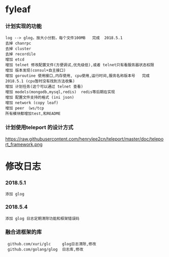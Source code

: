 # fyleaf


### 计划实现的功能
    log --> glog，按大小分割，每个文件100MB   完成  2018.5.1
    去掉 chanrpc
    去掉 cluster
    去掉 recordile
    增加 etcd
    增加 telnet 修改配置文件(方便调试,优先级低),或者 telnet只有看服务器状态权限
    增加 版本发现(consul+自主接口)
    增加 goroutine 使用接口,内存使用, cpu使用,运行时间,服务名称版本号   完成  2018.5.1 (cpu暂时没有找到方法收集)
    增加 计划任务(这个可以通过 telnet 查看)
    增加 models(mongodb,mysql,redis)  redis等后期在实现
    增加 配置文件支持的格式 (ini json)
    增加 network (copy leaf)
    增加 peer （ws/tcp
    所有模块都增加test,和README


### 计划使用teleport 的设计方式
https://raw.githubusercontent.com/henrylee2cn/teleport/master/doc/teleport_framework.png

# 修改日志
### 2018.5.1
    添加 glog
    
### 2018.5.4 
    添加 glog 日志定期清除功能和框架错误码

### 融合进框架的库
     github.com/xuri/glc     glog日志清除,修改
     github.com/golang/glog  日志库,修改